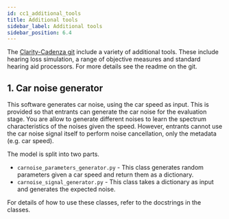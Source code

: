 ```yaml
---
id: cc1_additional_tools
title: Additional tools
sidebar_label: Additional tools
sidebar_position: 6.4
---
```


The [Clarity-Cadenza git](https://github.com/claritychallenge/clarity) include a variety of additional tools. 
These include hearing loss simulation, a range of objective measures and standard hearing aid processors.
For more details see the readme on the git.

## 1. Car noise generator

This software generates car noise, using the car speed as input. This is provided so that entrants can generate the car noise 
for the evaluation stage. You are allow to generate different noises to learn the spectrum characteristics of the noises
given the speed. However, entrants cannot use the car noise signal itself to perform noise cancellation, only the metadata (e.g. car speed).

The model is split into two parts. 

- `carnoise_parameters_generator.py` - This class generates random parameters given a car speed and return them as a dictionary.
- `carnoise_signal_generator.py` - This class takes a dictionary as input and generates the expected noise. 

For details of how to use these classes, refer to the docstrings in the classes.









